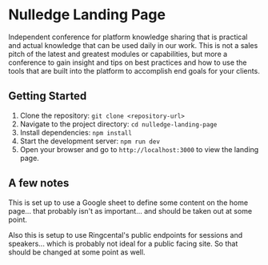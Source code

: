 # Nulledge Landing Page

Independent conference for platform knowledge sharing that is practical and actual knowledge that can be used daily in our work. This is not a sales pitch of the latest and greatest modules or capabilities, but more a conference to gain insight and tips on best practices and how to use the tools that are built into the platform to accomplish end goals for your clients.

## Getting Started

1. Clone the repository: `git clone <repository-url>`
2. Navigate to the project directory: `cd nulledge-landing-page`
3. Install dependencies: `npm install`
4. Start the development server: `npm run dev`
5. Open your browser and go to `http://localhost:3000` to view the landing page.

## A few notes

This is set up to use a Google sheet to define some content on the home page... that probably isn't as important... and should be taken out at some point.

Also this is setup to use Ringcental's public endpoints for sessions and speakers... which is probably not ideal for a public facing site. So that should be changed at some point as well.
